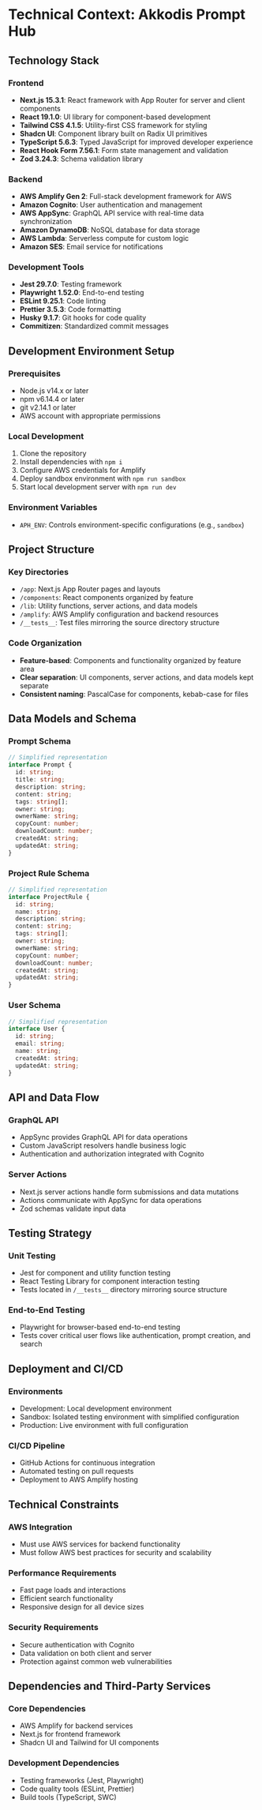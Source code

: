 # Technical Context: Akkodis Prompt Hub

## Technology Stack

### Frontend

- **Next.js 15.3.1**: React framework with App Router for server and client components
- **React 19.1.0**: UI library for component-based development
- **Tailwind CSS 4.1.5**: Utility-first CSS framework for styling
- **Shadcn UI**: Component library built on Radix UI primitives
- **TypeScript 5.6.3**: Typed JavaScript for improved developer experience
- **React Hook Form 7.56.1**: Form state management and validation
- **Zod 3.24.3**: Schema validation library

### Backend

- **AWS Amplify Gen 2**: Full-stack development framework for AWS
- **Amazon Cognito**: User authentication and management
- **AWS AppSync**: GraphQL API service with real-time data synchronization
- **Amazon DynamoDB**: NoSQL database for data storage
- **AWS Lambda**: Serverless compute for custom logic
- **Amazon SES**: Email service for notifications

### Development Tools

- **Jest 29.7.0**: Testing framework
- **Playwright 1.52.0**: End-to-end testing
- **ESLint 9.25.1**: Code linting
- **Prettier 3.5.3**: Code formatting
- **Husky 9.1.7**: Git hooks for code quality
- **Commitizen**: Standardized commit messages

## Development Environment Setup

### Prerequisites

- Node.js v14.x or later
- npm v6.14.4 or later
- git v2.14.1 or later
- AWS account with appropriate permissions

### Local Development

1. Clone the repository
2. Install dependencies with `npm i`
3. Configure AWS credentials for Amplify
4. Deploy sandbox environment with `npm run sandbox`
5. Start local development server with `npm run dev`

### Environment Variables

- `APH_ENV`: Controls environment-specific configurations (e.g., `sandbox`)

## Project Structure

### Key Directories

- `/app`: Next.js App Router pages and layouts
- `/components`: React components organized by feature
- `/lib`: Utility functions, server actions, and data models
- `/amplify`: AWS Amplify configuration and backend resources
- `/__tests__`: Test files mirroring the source directory structure

### Code Organization

- **Feature-based**: Components and functionality organized by feature area
- **Clear separation**: UI components, server actions, and data models kept separate
- **Consistent naming**: PascalCase for components, kebab-case for files

## Data Models and Schema

### Prompt Schema

```typescript
// Simplified representation
interface Prompt {
  id: string;
  title: string;
  description: string;
  content: string;
  tags: string[];
  owner: string;
  ownerName: string;
  copyCount: number;
  downloadCount: number;
  createdAt: string;
  updatedAt: string;
}
```

### Project Rule Schema

```typescript
// Simplified representation
interface ProjectRule {
  id: string;
  name: string;
  description: string;
  content: string;
  tags: string[];
  owner: string;
  ownerName: string;
  copyCount: number;
  downloadCount: number;
  createdAt: string;
  updatedAt: string;
}
```

### User Schema

```typescript
// Simplified representation
interface User {
  id: string;
  email: string;
  name: string;
  createdAt: string;
  updatedAt: string;
}
```

## API and Data Flow

### GraphQL API

- AppSync provides GraphQL API for data operations
- Custom JavaScript resolvers handle business logic
- Authentication and authorization integrated with Cognito

### Server Actions

- Next.js server actions handle form submissions and data mutations
- Actions communicate with AppSync for data operations
- Zod schemas validate input data

## Testing Strategy

### Unit Testing

- Jest for component and utility function testing
- React Testing Library for component interaction testing
- Tests located in `/__tests__` directory mirroring source structure

### End-to-End Testing

- Playwright for browser-based end-to-end testing
- Tests cover critical user flows like authentication, prompt creation, and search

## Deployment and CI/CD

### Environments

- Development: Local development environment
- Sandbox: Isolated testing environment with simplified configuration
- Production: Live environment with full configuration

### CI/CD Pipeline

- GitHub Actions for continuous integration
- Automated testing on pull requests
- Deployment to AWS Amplify hosting

## Technical Constraints

### AWS Integration

- Must use AWS services for backend functionality
- Must follow AWS best practices for security and scalability

### Performance Requirements

- Fast page loads and interactions
- Efficient search functionality
- Responsive design for all device sizes

### Security Requirements

- Secure authentication with Cognito
- Data validation on both client and server
- Protection against common web vulnerabilities

## Dependencies and Third-Party Services

### Core Dependencies

- AWS Amplify for backend services
- Next.js for frontend framework
- Shadcn UI and Tailwind for UI components

### Development Dependencies

- Testing frameworks (Jest, Playwright)
- Code quality tools (ESLint, Prettier)
- Build tools (TypeScript, SWC)

